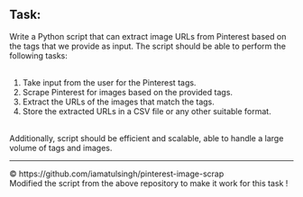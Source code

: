 ## Task:

Write a Python script that can extract image URLs from Pinterest based on the tags that we provide as input. The script should be able to perform the following tasks:
<br><br>
1. Take input from the user for the Pinterest tags.<br>
2. Scrape Pinterest for images based on the provided tags.<br>
3. Extract the URLs of the images that match the tags.<br>
4. Store the extracted URLs in a CSV file or any other suitable format.

<br>
Additionally, script should be efficient and scalable, able to handle a large volume of tags and images. 

<hr>
&copy; https://github.com/iamatulsingh/pinterest-image-scrap
<br>Modified the script from the above repository to make it work for this task !
